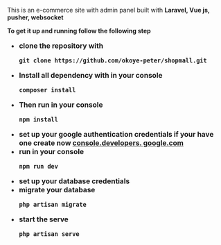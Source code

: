 <p>This is an e-commerce site with admin panel built with <b>Laravel, Vue js, pusher, websocket</p>
<p>To get it up and running follow the following step</p>
<p>
<ul style="font-size:16px;">
    <li>clone the repository with<br> <pre><code>git clone https://github.com/okoye-peter/shopmall.git</code></pre></li>
    <li>Install all dependency with in your console<br> <pre><code>composer install</code></pre></li>
    <li>Then run in your console<br> <pre><code>npm install</code></pre></li>
    <li>set up your google authentication credentials if your have one create now <a href="https://console.developers. google.com">console.developers. google.com</a></li>
    <li>run in your console<br/><pre><code>npm run dev</code></pre></li>
    <li>set up your database credentials</li>
    <li>migrate your database <br/><pre><code>php artisan migrate</code></pre></li>
    <li>start the serve <br/><pre><code>php artisan serve</code></pre></li>
</ul>

</p>

